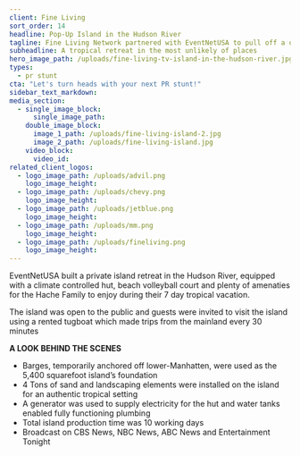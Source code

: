```yaml
---
client: Fine Living
sort_order: 14
headline: Pop-Up Island in the Hudson River
tagline: Fine Living Network partnered with EventNetUSA to pull off a one-of-kind PR Stunt promoting the travel and lifestyle channel’s debut in New York.
subheadline: A tropical retreat in the most unlikely of places
hero_image_path: /uploads/fine-living-tv-island-in-the-hudson-river.jpg
types:
  - pr stunt
cta: "Let's turn heads with your next PR stunt!"
sidebar_text_markdown:
media_section:
  - single_image_block:
      single_image_path:
    double_image_block:
      image_1_path: /uploads/fine-living-island-2.jpg
      image_2_path: /uploads/fine-living-island.jpg
    video_block:
      video_id:
related_client_logos:
  - logo_image_path: /uploads/advil.png
    logo_image_height:
  - logo_image_path: /uploads/chevy.png
    logo_image_height:
  - logo_image_path: /uploads/jetblue.png
    logo_image_height:
  - logo_image_path: /uploads/mm.png
    logo_image_height:
  - logo_image_path: /uploads/fineliving.png
    logo_image_height:
---
```



EventNetUSA built a private island retreat in the Hudson River, equipped with a climate controlled hut, beach volleyball court and plenty of amenaties for the Hache Family to enjoy during their 7 day tropical vacation.

The island was open to the public and guests were invited to visit the island using a rented tugboat which made trips from the mainland every 30 minutes

**A LOOK BEHIND THE SCENES**

* Barges, temporarily anchored off lower-Manhatten, were used as the 5,400 squarefoot island’s foundation
* 4 Tons of sand and landscaping elements were installed on the island for an authentic tropical setting
* A generator was used to supply electricity for the hut and water tanks enabled fully functioning plumbing
* Total island production time was 10 working days
* Broadcast on CBS News, NBC News, ABC News and Entertainment Tonight<!--![endif]---->
